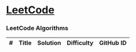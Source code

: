 # [LeetCode](https://leetcode.com/)

### LeetCode Algorithms
| # | Title | Solution | Difficulty | GitHub ID |
|---| ----- | -------- | ---------- | --------- |